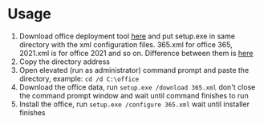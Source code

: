 # Usage
1. Download office deployment tool [here](http://go.microsoft.com/fwlink/?LinkId=691958) and put setup.exe in same directory with the xml configuration files. 365.xml for office 365, 2021.xml is for office 2021 and so on. Difference between them is [here](https://support.microsoft.com/en-us/office/what-s-the-difference-between-microsoft-365-and-office-2024-ed447ebf-6060-46f9-9e90-a239bd27eb96)
2. Copy the directory address
3. Open elevated (run as administrator) command prompt and paste the directory, example: `cd /d C:\office`
4. Download the office data, run `setup.exe /download 365.xml` don't close the command prompt window and wait until command finishes to run
5. Install the office, run `setup.exe /configure 365.xml` wait until installer finishes
